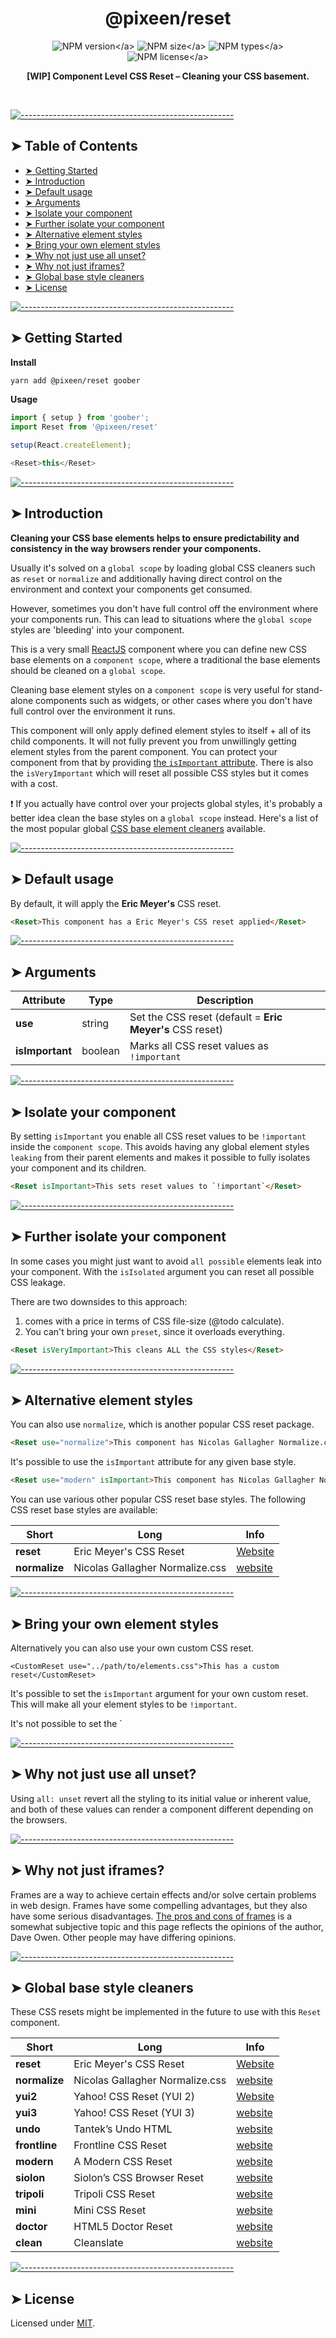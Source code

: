 <!-- ⚠️ This README has been generated from the file(s) "./../../blueprint.md" ⚠️-->
<h1 align="center">@pixeen/reset</h1>

<p align="center">
    <img src="https://img.shields.io/npm/v/@pixeen/reset?style=flat-square?label=VERSION" alt="NPM version</a>">
    <img src="https://img.shields.io/bundlephobia/minzip/@pixeen/reset?label=SIZE&style=flat-square" alt="NPM size</a>">
    <img src="https://img.shields.io/npm/types/@pixeen/reset?style=flat-square&label=WITH" alt="NPM types</a>">
    <img src="https://img.shields.io/npm/l/@pixeen/reset?label=LICENSE&style=flat-square" alt="NPM license</a>">
</p>

<p align="center">
  <b>[WIP] Component Level CSS Reset – Cleaning your CSS basement.</b></br>
  <sub><sub>
</p>

<br />



[![-----------------------------------------------------](https://raw.githubusercontent.com/andreasbm/readme/master/assets/lines/rainbow.png)](#table-of-contents)

## ➤ Table of Contents

* [➤ Getting Started](#-getting-started)
* [➤ Introduction](#-introduction)
* [➤ Default usage](#-default-usage)
* [➤ Arguments](#-arguments)
* [➤ Isolate your component](#-isolate-your-component)
* [➤ Further isolate your component](#-further-isolate-your-component)
* [➤ Alternative element styles](#-alternative-element-styles)
* [➤ Bring your own element styles](#-bring-your-own-element-styles)
* [➤ Why not just use all unset?](#-why-not-just-use-all-unset)
* [➤ Why not just iframes?](#-why-not-just-iframes)
* [➤ Global base style cleaners](#-global-base-style-cleaners)
* [➤ License](#-license)


[![-----------------------------------------------------](https://raw.githubusercontent.com/andreasbm/readme/master/assets/lines/rainbow.png)](#getting-started)

## ➤ Getting Started

**Install**

```bash
yarn add @pixeen/reset goober
```

**Usage**

```typescript jsx
import { setup } from 'goober';
import Reset from '@pixeen/reset'

setup(React.createElement);

<Reset>this</Reset>
```


[![-----------------------------------------------------](https://raw.githubusercontent.com/andreasbm/readme/master/assets/lines/rainbow.png)](#introduction)

## ➤ Introduction

**Cleaning your CSS base elements helps to ensure predictability and consistency in the way browsers render your components.**

Usually it's solved on a `global scope` by loading global CSS cleaners such as `reset` or `normalize` and additionally having direct control on the environment and context your components get consumed.

However, sometimes you don't have full control off the environment where your components run. This can lead to situations where the `global scope` styles are 'bleeding' into your component.

This is a very small [ReactJS](https://reactjs.org/) component where you can define new CSS base elements on a `component scope`, where a traditional the base elements should be cleaned on a `global scope`.

Cleaning base element styles on a `component scope` is very useful for stand-alone components such as widgets, or other cases where you don't have full control over the environment it runs.

This component will only apply defined element styles to itself + all of its child components. It will not fully prevent you from unwillingly getting element styles from the parent component. You can protect your component from that by providing [the `isImportant` attribute](#-isolate-your-component). There is also the `isVeryImportant` which will reset all possible CSS styles but it comes with a cost.

❗ If you actually have control over your projects global styles, it's probably a better idea clean the base styles on a `global scope` instead. Here's a list of the most popular global [CSS base element cleaners](#-global-base-style-cleaners) available.


[![-----------------------------------------------------](https://raw.githubusercontent.com/andreasbm/readme/master/assets/lines/rainbow.png)](#default-usage)

## ➤ Default usage

By default, it will apply the __Eric Meyer's__ CSS reset.

```html
<Reset>This component has a Eric Meyer's CSS reset applied</Reset>
```


[![-----------------------------------------------------](https://raw.githubusercontent.com/andreasbm/readme/master/assets/lines/rainbow.png)](#arguments)

## ➤ Arguments


| Attribute       | Type    | Description                                      |
|-----------------|---------|--------------------------------------------------|
| **use**         | string  | Set the CSS reset (default = __Eric Meyer's__ CSS reset) |
| **isImportant** | boolean | Marks all CSS reset values as `!important`       |



[![-----------------------------------------------------](https://raw.githubusercontent.com/andreasbm/readme/master/assets/lines/rainbow.png)](#isolate-your-component)

## ➤ Isolate your component

By setting `isImportant` you enable all CSS reset values to be `!important` inside the `component scope`. This avoids having any global element styles `leaking` from their parent elements and makes it possible to fully isolates your component and its children.

```html
<Reset isImportant>This sets reset values to `!important`</Reset>
```


[![-----------------------------------------------------](https://raw.githubusercontent.com/andreasbm/readme/master/assets/lines/rainbow.png)](#further-isolate-your-component)

## ➤ Further isolate your component

In some cases you might just want to avoid `all possible` elements leak into your component. With the `isIsolated` argument you can reset all possible CSS leakage.

There are two downsides to this approach:

1. comes with a price in terms of CSS file-size (@todo calculate).
2. You can't bring your own `preset`, since it overloads everything.

```html
<Reset isVeryImportant>This cleans ALL the CSS styles</Reset>
```


[![-----------------------------------------------------](https://raw.githubusercontent.com/andreasbm/readme/master/assets/lines/rainbow.png)](#alternative-element-styles)

## ➤ Alternative element styles

You can also use `normalize`, which is another popular CSS reset package.

```html
<Reset use="normalize">This component has Nicolas Gallagher Normalize.css applied</Reset>
```

It's possible to use the `isImportant` attribute for any given base style.

```html
<Reset use="modern" isImportant>This component has Nicolas Gallagher Normalize.css applied and marked as `!important`</Reset>
```

You can use various other popular CSS reset base styles. The following CSS reset base styles are available:


| Short         | Long                            | Info                                             |
|---------------|---------------------------------|--------------------------------------------------|
| **reset**     | Eric Meyer's CSS Reset          | [Website](https://meyerweb.com/eric/tools/css/reset/) |
| **normalize** | Nicolas Gallagher Normalize.css | [website](https://necolas.github.io/normalize.css/) |



[![-----------------------------------------------------](https://raw.githubusercontent.com/andreasbm/readme/master/assets/lines/rainbow.png)](#bring-your-own-element-styles)

## ➤ Bring your own element styles

Alternatively you can also use your own custom CSS reset.

```
<CustomReset use="../path/to/elements.css">This has a custom reset</CustomReset>
```

It's possible to set the `isImportant` argument for your own custom reset. This will make all your element styles to be `!important`.

It's not possible to set the `


[![-----------------------------------------------------](https://raw.githubusercontent.com/andreasbm/readme/master/assets/lines/rainbow.png)](#why-not-just-use-all-unset)

## ➤ Why not just use all unset?

Using `all: unset` revert all the styling to its initial value or inherent value, and both of these values can render a component different depending on the browsers.


[![-----------------------------------------------------](https://raw.githubusercontent.com/andreasbm/readme/master/assets/lines/rainbow.png)](#why-not-just-iframes)

## ➤ Why not just iframes?

Frames are a way to achieve certain effects and/or solve certain problems in web design. Frames have some compelling advantages, but they also have some serious disadvantages. [The pros and cons of frames](https://www.mediacollege.com/internet/html/frames/pros-cons.html) is a somewhat subjective topic and this page reflects the opinions of the author, Dave Owen. Other people may have differing opinions.


[![-----------------------------------------------------](https://raw.githubusercontent.com/andreasbm/readme/master/assets/lines/rainbow.png)](#global-base-style-cleaners)

## ➤ Global base style cleaners

These CSS resets might be implemented in the future to use with this `Reset` component.


| Short         | Long                            | Info                                             |
|---------------|---------------------------------|--------------------------------------------------|
| **reset**     | Eric Meyer's CSS Reset          | [Website](https://meyerweb.com/eric/tools/css/reset/) |
| **normalize** | Nicolas Gallagher Normalize.css | [website](https://necolas.github.io/normalize.css/) |
| **yui2**      | Yahoo! CSS Reset (YUI 2)        | [Website](http://yui.github.io/yui2/docs/yui_2.9.0_full/reset/) |
| **yui3**      | Yahoo! CSS Reset (YUI 3)        | [website](https://clarle.github.io/yui3/yui/docs/cssreset/) |
| **undo**      | Tantek’s Undo HTML              | [website](https://cssdeck.com/blog/scripts/undohtml-css-tantek-celik/) |
| **frontline** | Frontline CSS Reset             | [website](https://github.com/Threespot/frontline-css-reset) |
| **modern**    | A Modern CSS Reset              | [website](https://piccalil.li/blog/a-modern-css-reset) |
| **siolon**    | Siolon’s CSS Browser Reset      | [website](https://www.siolon.com/blog/browser-reset-css/) |
| **tripoli**   | Tripoli CSS Reset               | [website](https://cssdeck.com/blog/scripts/tripoli-css-reset-david-hellsing) |
| **mini**      | Mini CSS Reset                  | [website](https://jgthms.com/minireset.css/)     |
| **doctor**    | HTML5 Doctor Reset              | [website](http://html5doctor.com/html-5-reset-stylesheet/) |
| **clean**     | Cleanslate                      | [website](http://cleanslatecss.com/)             |




[![-----------------------------------------------------](https://raw.githubusercontent.com/andreasbm/readme/master/assets/lines/rainbow.png)](#license)

## ➤ License
	
Licensed under [MIT](https://opensource.org/licenses/MIT).
